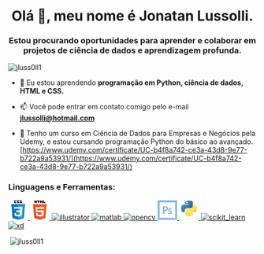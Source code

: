 <h1 align="center">Olá 👋, meu nome é Jonatan Lussolli.</h1>
<h3 align="center">Estou procurando oportunidades para aprender e colaborar em projetos de ciência de dados e aprendizagem profunda.</h3>

<p align="left"> <img src="https://komarev.com/ghpvc/?username=jluss0ll1&label=Profile%20views&color=0e75b6&style=flat" alt="jluss0ll1" /> </p>

- 🌱 Eu estou aprendendo **programação em Python, ciência de dados, HTML e CSS.**

- 📫 Você pode entrar em contato comigo pelo e-mail **jlussolli@hotmail.com**

- 📄 Tenho um curso em Ciência de Dados para Empresas e Negócios pela Udemy, e estou cursando programação Python do básico ao avançado. [https://www.udemy.com/certificate/UC-b4f8a742-ce3a-43d8-9e77-b722a9a53931/](https://www.udemy.com/certificate/UC-b4f8a742-ce3a-43d8-9e77-b722a9a53931/)


<h3 align="left">Linguagens e Ferramentas:</h3>
<p align="left"> <a href="https://www.w3schools.com/css/" target="_blank"> <img src="https://raw.githubusercontent.com/devicons/devicon/master/icons/css3/css3-original-wordmark.svg" alt="css3" width="40" height="40"/> </a> <a href="https://www.w3.org/html/" target="_blank"> <img src="https://raw.githubusercontent.com/devicons/devicon/master/icons/html5/html5-original-wordmark.svg" alt="html5" width="40" height="40"/> </a> <a href="https://www.adobe.com/in/products/illustrator.html" target="_blank"> <img src="https://www.vectorlogo.zone/logos/adobe_illustrator/adobe_illustrator-icon.svg" alt="illustrator" width="40" height="40"/> </a> <a href="https://www.mathworks.com/" target="_blank"> <img src="https://raw.githubusercontent.com/simple-icons/simple-icons/master/icons/mathworks.svg" alt="matlab" width="40" height="40"/> </a> <a href="https://opencv.org/" target="_blank"> <img src="https://www.vectorlogo.zone/logos/opencv/opencv-icon.svg" alt="opencv" width="40" height="40"/> </a> <a href="https://www.photoshop.com/en" target="_blank"> <img src="https://raw.githubusercontent.com/devicons/devicon/master/icons/photoshop/photoshop-line.svg" alt="photoshop" width="40" height="40"/> </a> <a href="https://www.python.org" target="_blank"> <img src="https://raw.githubusercontent.com/devicons/devicon/master/icons/python/python-original.svg" alt="python" width="40" height="40"/> </a> <a href="https://scikit-learn.org/" target="_blank"> <img src="https://upload.wikimedia.org/wikipedia/commons/0/05/Scikit_learn_logo_small.svg" alt="scikit_learn" width="40" height="40"/> </a> <a href="https://www.adobe.com/products/xd.html" target="_blank"> <img src="https://cdn.worldvectorlogo.com/logos/adobe-xd.svg" alt="xd" width="40" height="40"/> </a> </p>

<p>&nbsp;<img align="center" src="https://github-readme-stats.vercel.app/api?username=jluss0ll1&show_icons=true&locale=en" alt="jluss0ll1" /></p>
